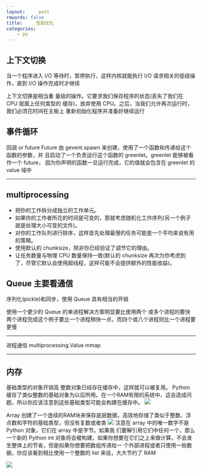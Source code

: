 ```yaml
---
layout:     post
rewards: false
title:     性能优化
categories:
    - py
---
```



## 上下文切换
当一个程序进入 I/O 等待时，暂停执行，这样内核就能执行 I/O 请求相关的低级操作，直到 I/O 操作完成时才继续

上下文切换是相当重 量级的操作。它要求我们保存程序的状态(丢失了我们在 CPU 层面上任何类型的 缓存)，放弃使用 CPU。之后，当我们允许再次运行时，我们必须花时间在主板上 重新初始化程序并准备好继续运行

## 事件循环
回调 or future
Future 由 gevent.spawn 来创建，使用了一个函数和传递给这个函数的参数，并 且启动了一个负责运行这个函数的 greenlet。greenlet 能够被看作一个 future， 因为你声明的函数一旦运行完成，它的值就会包含在 greenlet 的 value 域中

---

## multiprocessing
-  把你的工作拆分成独立的工作单元。
- 如果你的工作者所花的时间是可变的，那就考虑随机化工作序列(另一个例子 就是处理大小可变的文件)。
- 对你的工作队列进行排序，这样首先处理最慢的任务可能是一个平均来说有用 的策略。
- 使用默认的 chunksize，除非你已经验证了调节它的理由。
- 让任务数量与物理 CPU 数量保持一致(默认的 chunksize 再次为你考虑到
了，尽管它默认会使用超线程，这样可能不会提供额外的性能收益)。

## Queue 主要看通信
序列化(pickle)和同步，使用 Queue 具有相当的开销

使用一个更少的 Queue 的单进程解决方案明显要比使用两个 或多个进程的要快
两个进程完成这个例子要比一个进程稍快一点，而四个或八个进程则比一个进程要更慢

---

进程通信
multiprocessing.Value
mmap

---

## 内存
基础类型的对象开销高 整数对象已经存在缓存中，这样就可以被复用。
Python 缓存了类似整数的基础对象为以后所用。在一个RAM有限的系统中，这会造成问题，所以你应该注意到这些基础类型可能会构建在缓存中。
![](https://tva3.sinaimg.cn/large/006tNbRwgy1fud33bvfncj31kw0ma78v.jpg)


Array 创建了一个连续的RAM块来保存底层数据，高效地存储了类似于整数、浮点数和字符的基础类型，但没有复数或者类
![](https://tva3.sinaimg.cn/large/006tNbRwgy1fud33hpshwj31gc0eydhb.jpg)
注意在 array 中的唯一数字不是 Python 对象，它们在 array 中是字节。如果我 们要解引用它们中任何一个，那么一个新的 Python int 对象将会被构建。如果你想要在它们之上来做计算，不会发生整体上的节省，但是如果你想要把数组传递给一 个外部进程或者只使用一些数据，你应该看到相比使用一个整数的 list 来说，大大节约了 RAM

![](https://tva3.sinaimg.cn/large/006tNbRwgy1fud38dwqa9j31kw0vh793.jpg)